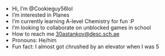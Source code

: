 -  Hi, I’m @Cookieguy56lol
-  I’m interested in Planes
-  I’m currently learning A-level Chemistry for fun :P
-  I’m looking to collaborate on unblocked games in school
-  How to reach me 30astankov@desc.sch.ae
-  Pronouns: He/him
-  Fun fact: I almost got chrushed by an elevator when I was 5

<!---
Cookieguy56lol/Cookieguy56lol is a ✨ special ✨ repository because its `README.md` (this file) appears on your GitHub profile.
You can click the Preview link to take a look at your changes.
--->

